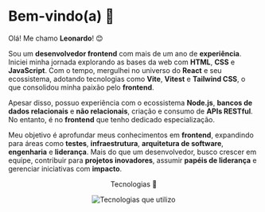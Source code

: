 # Bem-vindo(a) 👋



Olá! Me chamo **Leonardo**! 😊

Sou um **desenvolvedor frontend** com mais de um ano de **experiência**. Iniciei minha jornada explorando as bases da web com **HTML**, **CSS** e **JavaScript**. Com o tempo, mergulhei no universo do **React** e seu ecossistema, adotando tecnologias como **Vite**, **Vitest** e **Tailwind CSS**, o que consolidou minha paixão pelo **frontend**.

Apesar disso, possuo experiência com o ecossistema **Node.js**, **bancos de dados relacionais** e **não relacionais**, criação e consumo de **APIs RESTful**. No entanto, é no **frontend** que tenho dedicado especialização.

Meu objetivo é aprofundar meus conhecimentos em **frontend**, expandindo para áreas como **testes**, **infraestrutura**, **arquitetura de software**, **engenharia** e **liderança**. Mais do que um desenvolvedor, busco crescer em equipe, contribuir para **projetos inovadores**, assumir **papéis de liderança** e gerenciar iniciativas com **impacto**.


 <div align="center">
  <p> Tecnologias 🚀</p>
 </div>
 
<div align="center">
  <img src="https://skillicons.dev/icons?i=react,js,ts,tailwind,html,css,mongodb,postgres,nodejs,windows,linux&perline=15" alt="Tecnologias que utilizo" />
</div>
